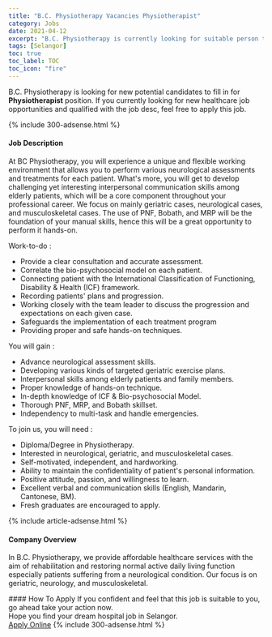 ```yaml
---
title: "B.C. Physiotherapy Vacancies Physiotherapist" 
category: Jobs 
date: 2021-04-12 
excerpt: "B.C. Physiotherapy is currently looking for suitable person to fill in the Physiotherapist which positioned at Selangor" 
tags: [Selangor] 
toc: true 
toc_label: TOC 
toc_icon: "fire" 
--- 
```


<p>B.C. Physiotherapy is looking for new potential candidates to fill in for <b>Physiotherapist</b> position. If you currently looking for new healthcare job opportunities and qualified with the job desc, feel free to apply this job.
</p>{% include 300-adsense.html %} 
<div><div><h4>Job Description</h4></div><div><div><span><div><p>At BC Physiotherapy, you will experience a unique and flexible working environment that allows you to perform various neurological assessments and treatments for each patient. What's more, you will get to develop challenging yet interesting interpersonal communication skills among elderly patients, which will be a core component throughout your professional career. We focus on mainly geriatric cases, neurological cases, and musculoskeletal cases. The use of PNF, Bobath, and MRP will be the foundation of your manual skills, hence this will be a great opportunity to perform it hands-on.&#160;&#160;</p><p><span>Work-to-do :</span></p><ul><li><span>Provide a clear consultation and accurate assessment.</span></li><li><span>Correlate the bio-psychosocial model on each patient.</span></li><li><span>Connecting patient with the International Classification of Functioning, Disability &amp; Health (ICF) framework.</span></li><li><span>Recording patients' plans and progression.</span></li><li><span>Working closely with the team leader to discuss the progression and expectations on each given case.</span></li><li><span>Safeguards the implementation of each treatment program&#160;</span></li><li><span>Providing proper and safe hands-on techniques.&#160;&#160;</span></li></ul><p><span>You will gain :</span></p><ul><li><span>Advance neurological assessment skills.</span></li><li><span>Developing various kinds of targeted geriatric exercise plans.&#160;</span></li><li><span>Interpersonal skills among elderly patients and family members.</span></li><li><span>Proper knowledge of hands-on technique.&#160;</span></li><li><span>In-depth knowledge of ICF &amp; Bio-psychosocial Model.</span></li><li><span>Thorough PNF, MRP, and Bobath skillset.&#160;</span></li><li><span>Independency to multi-task and handle emergencies.</span></li></ul><p><span>To join us, you will need :&#160;</span></p><ul><li><span>Diploma/Degree in Physiotherapy.</span></li><li><span>Interested in neurological, geriatric, and musculoskeletal cases.</span></li><li><span>Self-motivated, independent, and hardworking.&#160;</span></li><li><span>Ability to maintain the confidentiality of patient's personal information.&#160;</span></li><li><span>Positive attitude, passion, and willingness to learn.</span></li><li><span>Excellent verbal and communication skills (English, Mandarin, Cantonese, BM).</span></li><li><span>Fresh graduates are encouraged to apply.&#160;</span></li></ul></div></span></div></div></div> 
{% include article-adsense.html %} 
<div><div><h4>Company Overview</h4></div><div><div><span><div><p>In B.C. Physiotherapy, we provide affordable healthcare services with the aim of rehabilitation and restoring normal active daily living function especially patients suffering from a neurological condition. Our focus is on geriatric, neurology, and musculoskeletal.&#160;</p></div></span></div></div></div> 
#### How To Apply 
If you confident and feel that this job is suitable to you, go ahead take your action now. <br/> 
Hope you find your dream hospital job in Selangor. <br/> 
<a href="https://www.jobstreet.com.my/en/job/physiotherapist-4534068?jobId=jobstreet-my-job-4534068" class="btn btn--warning" target="_blank" rel="nofollow noopenner">Apply Online</a> 
{% include 300-adsense.html %} 